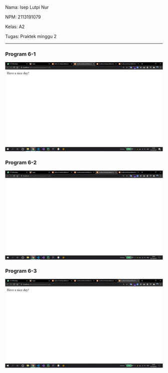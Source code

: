 Nama: Isep Lutpi Nur

NPM: 2113191079

Kelas: A2

Tugas: Praktek minggu 2

<hr>

### Program 6-1

<img src="program6-1.png"/>



### Program 6-2

<img src="program6-2.png"/>



### Program 6-3

<img src="program6-3.png"/>